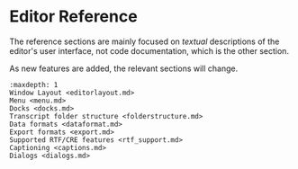 # Editor Reference 

The reference sections are mainly focused on *textual* descriptions of the editor's user interface, not code documentation, which is the other section.

As new features are added, the relevant sections will change. 

```{toctree}
:maxdepth: 1
Window Layout <editorlayout.md>
Menu <menu.md>
Docks <docks.md>
Transcript folder structure <folderstructure.md>
Data formats <dataformat.md>
Export formats <export.md>
Supported RTF/CRE features <rtf_support.md>
Captioning <captions.md>
Dialogs <dialogs.md>
```

